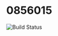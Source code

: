 # 0856015
<img src="https://travis-ci.com/LR0455/0856015.svg?branch=master" alt="Build Status" src=https://travis-ci.com/LR0455/0856015\>
